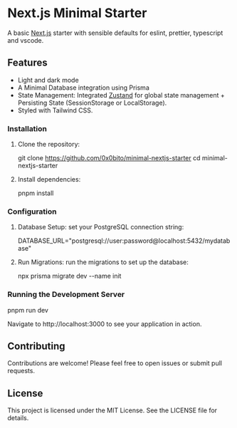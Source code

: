 # Next.js Minimal Starter

A basic [Next.js](https://nextjs.org) starter with sensible defaults for eslint, prettier, typescript and vscode.

## Features
- Light and dark mode
- A Minimal Database integration using Prisma
- State Management: Integrated [Zustand](https://github.com/pmndrs/zustand) for global state management + Persisting State (SessionStorage or LocalStorage).
- Styled with Tailwind CSS.

### Installation

1. Clone the repository:

   git clone https://github.com/0x0bito/minimal-nextjs-starter
   cd minimal-nextjs-starter

2. Install dependencies:

   pnpm install

### Configuration

1. Database Setup: set your PostgreSQL connection string:

   DATABASE_URL="postgresql://user:password@localhost:5432/mydatabase"

2. Run Migrations: run the migrations to set up the database:

   npx prisma migrate dev --name init

### Running the Development Server


pnpm run dev

Navigate to http://localhost:3000 to see your application in action.

## Contributing

Contributions are welcome! Please feel free to open issues or submit pull requests.

## License

This project is licensed under the MIT License. See the LICENSE file for details.
